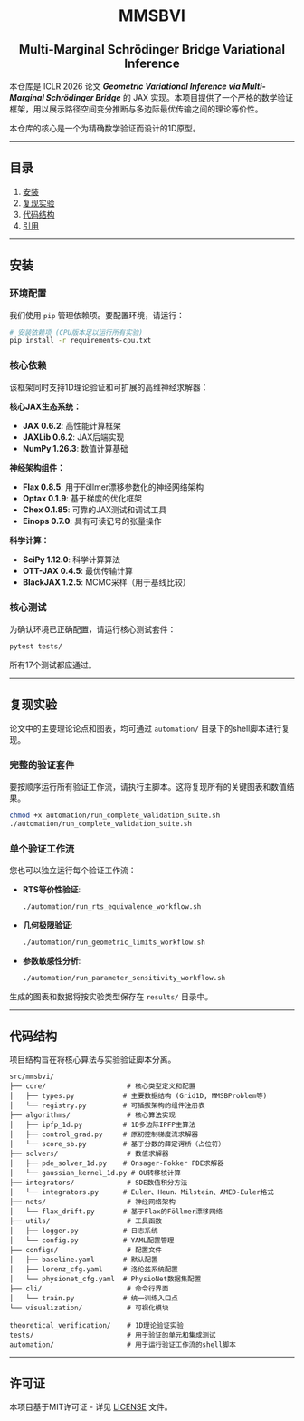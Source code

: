 <div align="center">
<h1>MMSBVI</h1>
<h2>Multi-Marginal Schrödinger Bridge Variational Inference</h2>
</div>

本仓库是 ICLR 2026 论文 ***Geometric Variational Inference via Multi-Marginal Schrödinger Bridge*** 的 JAX 实现。本项目提供了一个严格的数学验证框架，用以展示路径空间变分推断与多边际最优传输之间的理论等价性。

本仓库的核心是一个为精确数学验证而设计的1D原型。

---

## 目录

1. [安装](#安装)
2. [复现实验](#复现实验)
3. [代码结构](#代码结构)
4. [引用](#引用)

---

## 安装

### 环境配置

我们使用 `pip` 管理依赖项。要配置环境，请运行：

```bash
# 安装依赖项 (CPU版本足以运行所有实验)
pip install -r requirements-cpu.txt
```

### 核心依赖

该框架同时支持1D理论验证和可扩展的高维神经求解器：

**核心JAX生态系统：**
- **JAX 0.6.2**: 高性能计算框架
- **JAXLib 0.6.2**: JAX后端实现
- **NumPy 1.26.3**: 数值计算基础

**神经架构组件：**
- **Flax 0.8.5**: 用于Föllmer漂移参数化的神经网络架构
- **Optax 0.1.9**: 基于梯度的优化框架
- **Chex 0.1.85**: 可靠的JAX测试和调试工具
- **Einops 0.7.0**: 具有可读记号的张量操作

**科学计算：**
- **SciPy 1.12.0**: 科学计算算法
- **OTT-JAX 0.4.5**: 最优传输计算
- **BlackJAX 1.2.5**: MCMC采样（用于基线比较）

### 核心测试
为确认环境已正确配置，请运行核心测试套件：

```bash
pytest tests/
```
所有17个测试都应通过。

---

## 复现实验

论文中的主要理论论点和图表，均可通过 `automation/` 目录下的shell脚本进行复现。

### 完整的验证套件

要按顺序运行所有验证工作流，请执行主脚本。这将复现所有的关键图表和数值结果。

```bash
chmod +x automation/run_complete_validation_suite.sh
./automation/run_complete_validation_suite.sh
```

### 单个验证工作流

您也可以独立运行每个验证工作流：

- **RTS等价性验证**:
  ```bash
  ./automation/run_rts_equivalence_workflow.sh
  ```
- **几何极限验证**:
  ```bash
  ./automation/run_geometric_limits_workflow.sh
  ```
- **参数敏感性分析**:
  ```bash
  ./automation/run_parameter_sensitivity_workflow.sh
  ```

生成的图表和数据将按实验类型保存在 `results/` 目录中。

---

## 代码结构

项目结构旨在将核心算法与实验验证脚本分离。

```
src/mmsbvi/
├── core/                    # 核心类型定义和配置
│   ├── types.py            # 主要数据结构 (Grid1D, MMSBProblem等)
│   └── registry.py         # 可插拔架构的组件注册表
├── algorithms/              # 核心算法实现
│   ├── ipfp_1d.py          # 1D多边际IPFP主算法
│   ├── control_grad.py     # 原初控制梯度流求解器
│   └── score_sb.py         # 基于分数的薛定谔桥（占位符）
├── solvers/                 # 数值求解器
│   ├── pde_solver_1d.py    # Onsager-Fokker PDE求解器
│   └── gaussian_kernel_1d.py # OU转移核计算
├── integrators/             # SDE数值积分方法
│   └── integrators.py      # Euler、Heun、Milstein、AMED-Euler格式
├── nets/                    # 神经网络架构
│   └── flax_drift.py       # 基于Flax的Föllmer漂移网络
├── utils/                   # 工具函数
│   ├── logger.py           # 日志系统
│   └── config.py           # YAML配置管理
├── configs/                 # 配置文件
│   ├── baseline.yaml       # 默认配置
│   ├── lorenz_cfg.yaml     # 洛伦兹系统配置
│   └── physionet_cfg.yaml  # PhysioNet数据集配置
├── cli/                     # 命令行界面
│   └── train.py            # 统一训练入口点
└── visualization/           # 可视化模块

theoretical_verification/    # 1D理论验证实验
tests/                       # 用于验证的单元和集成测试
automation/                  # 用于运行验证工作流的shell脚本
```

---

## 许可证

本项目基于MIT许可证 - 详见 [LICENSE](LICENSE) 文件。